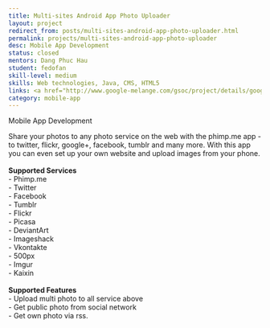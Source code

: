 ```yaml
---
title: Multi-sites Android App Photo Uploader
layout: project
redirect_from: posts/multi-sites-android-app-photo-uploader.html
permalink: projects/multi-sites-android-app-photo-uploader
desc: Mobile App Development
status: closed
mentors: Dang Phuc Hau
student: fedofan
skill-level: medium
skills: Web technologies, Java, CMS, HTML5
links: <a href="http://www.google-melange.com/gsoc/project/details/google/gsoc2012/fedofan/5668600916475904">GSoC page</a>
category: mobile-app
---
```

Mobile App Development

Share your photos to any photo service on the web with the phimp.me app - to twitter, flickr, google+, facebook, tumblr and many more. With this app you can even set up your own website and upload images from your phone.<br><br><b>Supported Services</b><br>- Phimp.me<br>- Twitter<br>- Facebook<br>- Tumblr<br>- Flickr<br>- Picasa<br>- DeviantArt<br>- Imageshack<br>- Vkontakte<br>- 500px<br>- Imgur<br>- Kaixin<br><br><b>Supported Features</b><br>- Upload multi photo to all service above<br>- Get public photo from social network<br>- Get own photo via rss.

